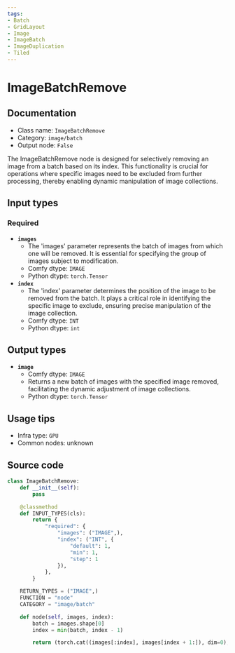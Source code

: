 ```yaml
---
tags:
- Batch
- GridLayout
- Image
- ImageBatch
- ImageDuplication
- Tiled
---
```


# ImageBatchRemove
## Documentation
- Class name: `ImageBatchRemove`
- Category: `image/batch`
- Output node: `False`

The ImageBatchRemove node is designed for selectively removing an image from a batch based on its index. This functionality is crucial for operations where specific images need to be excluded from further processing, thereby enabling dynamic manipulation of image collections.
## Input types
### Required
- **`images`**
    - The 'images' parameter represents the batch of images from which one will be removed. It is essential for specifying the group of images subject to modification.
    - Comfy dtype: `IMAGE`
    - Python dtype: `torch.Tensor`
- **`index`**
    - The 'index' parameter determines the position of the image to be removed from the batch. It plays a critical role in identifying the specific image to exclude, ensuring precise manipulation of the image collection.
    - Comfy dtype: `INT`
    - Python dtype: `int`
## Output types
- **`image`**
    - Comfy dtype: `IMAGE`
    - Returns a new batch of images with the specified image removed, facilitating the dynamic adjustment of image collections.
    - Python dtype: `torch.Tensor`
## Usage tips
- Infra type: `GPU`
- Common nodes: unknown


## Source code
```python
class ImageBatchRemove:
    def __init__(self):
        pass

    @classmethod
    def INPUT_TYPES(cls):
        return {
            "required": {
                "images": ("IMAGE",),
                "index": ("INT", {
                    "default": 1,
                    "min": 1,
                    "step": 1
                }),
            },
        }

    RETURN_TYPES = ("IMAGE",)
    FUNCTION = "node"
    CATEGORY = "image/batch"

    def node(self, images, index):
        batch = images.shape[0]
        index = min(batch, index - 1)

        return (torch.cat((images[:index], images[index + 1:]), dim=0),)

```
